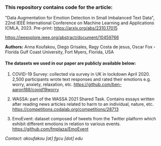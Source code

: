 ### This repository contains code for the article:
"Data Augmentation for Emotion Detection in Small Imbalanced Text Data", 22nd IEEE International Conference on Machine Learning and Applications ICMLA, 2023. Pre-print: 
https://arxiv.org/abs/2310.17015

https://ieeexplore.ieee.org/abstract/document/10459766

**Authors:** Anna Koufakou, Diego Grisales, Ragy Costa de jesus, Oscar Fox - Florida Gulf Coast University, Fort Myers, Florida, USA


#### The datasets we used in our paper are publicly available below:

1. COVID-19 Survey: collected via survey in UK in lockdown April 2020. 2,500 participants wrote text responses and rated their emotions e.g. worry, anxiety, relaxation, etc. https://github.com/ben-aaron188/covid19worry

2. WASSA: part of the WASSA 2021 Shared Task. Contains essays written after reading news articles related to harm to an individual, nature, etc. https://competitions.codalab.org/competitions/28713

3. EmoEvent: dataset composed of tweets from the Twitter platform which exhibit different emotions in relation to various events. https://github.com/fmplaza/EmoEvent

_Contact: akoufakou [at] fgcu [dot] edu_
